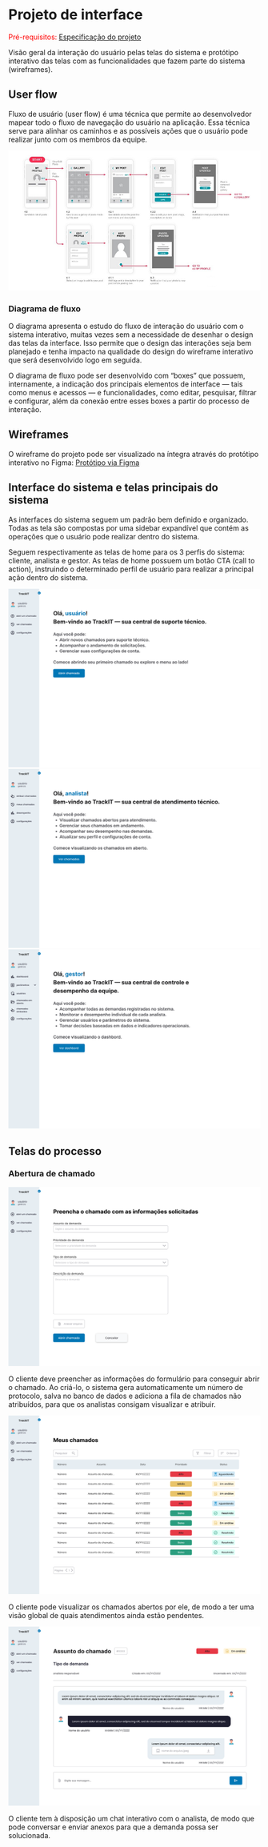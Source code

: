 
# Projeto de interface

<span style="color:red">Pré-requisitos: <a href="02-Especificacao.md"> Especificação do projeto</a></span>

Visão geral da interação do usuário pelas telas do sistema e protótipo interativo das telas com as funcionalidades que fazem parte do sistema (wireframes).

 ## User flow

Fluxo de usuário (user flow) é uma técnica que permite ao desenvolvedor mapear todo o fluxo de navegação do usuário na aplicação. Essa técnica serve para alinhar os caminhos e as possíveis ações que o usuário pode realizar junto com os membros da equipe.

![Exemplo de user flow](images/user_flow.jpg)

### Diagrama de fluxo

O diagrama apresenta o estudo do fluxo de interação do usuário com o sistema interativo, muitas vezes sem a necessidade de desenhar o design das telas da interface. Isso permite que o design das interações seja bem planejado e tenha impacto na qualidade do design do wireframe interativo que será desenvolvido logo em seguida.

O diagrama de fluxo pode ser desenvolvido com “boxes” que possuem, internamente, a indicação dos principais elementos de interface — tais como menus e acessos — e funcionalidades, como editar, pesquisar, filtrar e configurar, além da conexão entre esses boxes a partir do processo de interação.


## Wireframes

O wireframe do projeto pode ser visualizado na íntegra através do protótipo interativo no Figma: [Protótipo via Figma](https://www.figma.com/design/mQ01IKXNd8l9l0xQwxCgcQ/wireframe-trackit?node-id=0-1&t=4R3iXTh5kUjHYW4C-1)

## Interface do sistema e telas principais do sistema

As interfaces do sistema seguem um padrão bem definido e organizado. Todas as tela são compostas por uma sidebar expandível que contém as operações que o usuário pode realizar dentro do sistema.

Seguem respectivamente as telas de home para os 3 perfis do sistema: cliente, analista e gestor. As telas de home possuem um botão CTA (call to action), instruindo o determinado perfil de usuário para realizar a principal ação dentro do sistema.

![Home cliente](./images/home-cliente-logado.svg)
![Home analista](./images/home-analista-logado.svg)
![Home cliente](./images/home-gestor-logado.svg)

##  Telas do processo

### Abertura de chamado

![Abertura de chamado](./images/home-cliente-abrir-chamado.svg)

O cliente deve preencher as informações do formulário para conseguir abrir o chamado. Ao criá-lo, o sistema gera automaticamente um número de protocolo, salva no banco de dados e adiciona a fila de chamados não atribuídos, para que os analistas consigam visualizar e atribuir.

![Visualização dos chamados - Cliente](./images/home-cliente-ver-chamados.svg)

O cliente pode visualizar os chamados abertos por ele, de modo a ter uma visão global de quais atendimentos ainda estão pendentes.

![Chat com analista](./images/home-ticket-detalhes.svg)

O cliente tem à disposição um chat interativo com o analista, de modo que pode conversar e enviar anexos para que a demanda possa ser solucionada.


